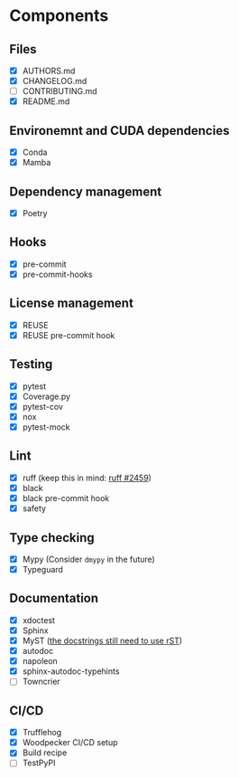 <!--
SPDX-FileCopyrightText: 2023 The Template-Sandbox Authors

SPDX-License-Identifier: CC-BY-4.0
-->

# Components

## Files

- [x] AUTHORS.md
- [x] CHANGELOG.md
- [ ] CONTRIBUTING.md
- [x] README.md

## Environemnt and CUDA dependencies

- [x] Conda
- [x] Mamba

## Dependency management

- [x] Poetry

## Hooks

- [x] pre-commit
- [x] pre-commit-hooks

## License management

- [x] REUSE
- [x] REUSE pre-commit hook

## Testing

- [x] pytest
- [x] Coverage.py
- [x] pytest-cov
- [x] nox
- [x] pytest-mock

## Lint

- [x] ruff (keep this in mind: [ruff #2459](https://github.com/charliermarsh/ruff/issues/2459))
- [x] black
- [x] black pre-commit hook
- [x] safety

## Type checking

- [x] Mypy (Consider `dmypy` in the future)
- [x] Typeguard

## Documentation

- [x] xdoctest
- [x] Sphinx
- [x] MyST ([the docstrings still need to use rST](https://myst-parser.readthedocs.io/en/v0.15.2_a/sphinx/use.html#use-sphinx-ext-autodoc-in-markdown-files))
- [x] autodoc
- [x] napoleon
- [x] sphinx-autodoc-typehints
- [ ] Towncrier

## CI/CD

- [x] Trufflehog
- [x] Woodpecker CI/CD setup
- [x] Build recipe
- [ ] TestPyPI
